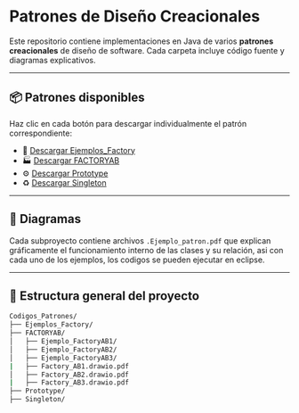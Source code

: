 # Patrones de Diseño Creacionales

Este repositorio contiene implementaciones en Java de varios **patrones creacionales** de diseño de software. Cada carpeta incluye código fuente y diagramas explicativos.

---

## 📦 Patrones disponibles

Haz clic en cada botón para descargar individualmente el patrón correspondiente:

- 🧪 [Descargar Ejemplos_Factory](https://downgit.github.io/#/home?url=https://github.com/Niphony/Codigos_Patrones/tree/master/Ejemplos_Factory)
- 🏭 [Descargar FACTORYAB](https://downgit.github.io/#/home?url=https://github.com/Niphony/Codigos_Patrones/tree/master/FACTORYAB)
- ⚙️ [Descargar Prototype](https://downgit.github.io/#/home?url=https://github.com/Niphony/Codigos_Patrones/tree/master/Prototype)
- ♻️ [Descargar Singleton](https://downgit.github.io/#/home?url=https://github.com/Niphony/Codigos_Patrones/tree/master/Singleton)


---

## 🧩 Diagramas

Cada subproyecto contiene archivos `.Ejemplo_patron.pdf` que explican gráficamente el funcionamiento interno de las clases y su relación, asi con cada uno de los ejemplos, los codigos se pueden ejecutar en eclipse.

---

## 📂 Estructura general del proyecto

```bash
Codigos_Patrones/
├── Ejemplos_Factory/
├── FACTORYAB/
│   ├── Ejemplo_FactoryAB1/
│   ├── Ejemplo_FactoryAB2/
│   ├── Ejemplo_FactoryAB3/
|   ├── Factory_AB1.drawio.pdf
│   ├── Factory_AB2.drawio.pdf
|   ├── Factory_AB3.drawio.pdf
├── Prototype/
├── Singleton/

